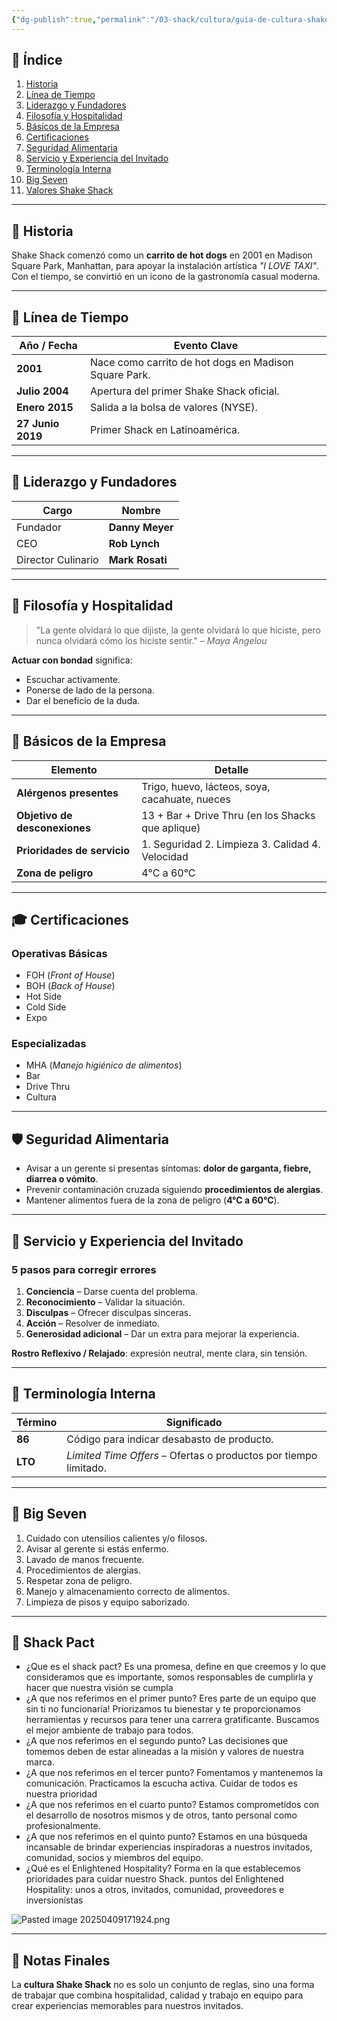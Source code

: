 ```yaml
---
{"dg-publish":true,"permalink":"/03-shack/cultura/guia-de-cultura-shake-shack/"}
---
```


## 📑 Índice
1. [Historia](#historia)  
2. [Línea de Tiempo](#línea-de-tiempo)  
3. [Liderazgo y Fundadores](#liderazgo-y-fundadores)  
4. [Filosofía y Hospitalidad](#filosofía-y-hospitalidad)  
5. [Básicos de la Empresa](#básicos-de-la-empresa)  
6. [Certificaciones](#certificaciones)  
7. [Seguridad Alimentaria](#seguridad-alimentaria)  
8. [Servicio y Experiencia del Invitado](#servicio-y-experiencia-del-invitado)  
9. [Terminología Interna](#terminología-interna)  
10. [Big Seven](#big-seven)  
11. [Valores Shake Shack](#valores-shake-shack)

---

## 📜 Historia
Shake Shack comenzó como un **carrito de hot dogs** en 2001 en Madison Square Park, Manhattan, para apoyar la instalación artística *"I LOVE TAXI"*.  
Con el tiempo, se convirtió en un ícono de la gastronomía casual moderna.

---

## 📅 Línea de Tiempo
| Año / Fecha       | Evento Clave                                          |
| ----------------- | ----------------------------------------------------- |
| **2001**          | Nace como carrito de hot dogs en Madison Square Park. |
| **Julio 2004**    | Apertura del primer Shake Shack oficial.              |
| **Enero 2015**    | Salida a la bolsa de valores (NYSE).                  |
| **27 Junio 2019** | Primer Shack en Latinoamérica.                        |

---

## 👥 Liderazgo y Fundadores
| Cargo              | Nombre          |
| ------------------ | --------------- |
| Fundador           | **Danny Meyer** |
| CEO                | **Rob Lynch**   |
| Director Culinario | **Mark Rosati** |

---

## 💬 Filosofía y Hospitalidad
> "La gente olvidará lo que dijiste, la gente olvidará lo que hiciste, pero nunca olvidará cómo los hiciste sentir." – *Maya Angelou*

**Actuar con bondad** significa:  
- Escuchar activamente.  
- Ponerse de lado de la persona.  
- Dar el beneficio de la duda.

---

## 🏢 Básicos de la Empresa

| Elemento                      | Detalle                                             |
| ----------------------------- | --------------------------------------------------- |
| **Alérgenos presentes**       | Trigo, huevo, lácteos, soya, cacahuate, nueces      |
| **Objetivo de desconexiones** | 13 + Bar + Drive Thru (en los Shacks que aplique)   |
| **Prioridades de servicio**   | 1. Seguridad  2. Limpieza  3. Calidad  4. Velocidad |
| **Zona de peligro**           | 4°C a 60°C                                          |

---

## 🎓 Certificaciones

### Operativas Básicas
- FOH (*Front of House*)  
- BOH (*Back of House*)  
- Hot Side  
- Cold Side  
- Expo

### Especializadas
- MHA (*Manejo higiénico de alimentos*)  
- Bar  
- Drive Thru  
- Cultura

---

## 🛡 Seguridad Alimentaria
- Avisar a un gerente si presentas síntomas: **dolor de garganta, fiebre, diarrea o vómito**.
- Prevenir contaminación cruzada siguiendo **procedimientos de alergias**.
- Mantener alimentos fuera de la zona de peligro (**4°C a 60°C**).

---

## 🤝 Servicio y Experiencia del Invitado

### 5 pasos para corregir errores
1. **Conciencia** – Darse cuenta del problema.  
2. **Reconocimiento** – Validar la situación.  
3. **Disculpas** – Ofrecer disculpas sinceras.  
4. **Acción** – Resolver de inmediato.  
5. **Generosidad adicional** – Dar un extra para mejorar la experiencia.

**Rostro Reflexivo / Relajado**: expresión neutral, mente clara, sin tensión.

---

## 📓 Terminología Interna
| Término | Significado                                                      |
| ------- | ---------------------------------------------------------------- |
| **86**  | Código para indicar desabasto de producto.                       |
| **LTO** | *Limited Time Offers* – Ofertas o productos por tiempo limitado. |

---

## 🚨 Big Seven
1. Cuidado con utensilios calientes y/o filosos.  
2. Avisar al gerente si estás enfermo.  
3. Lavado de manos frecuente.  
4. Procedimientos de alergias.  
5. Respetar zona de peligro.  
6. Manejo y almacenamiento correcto de alimentos.  
7. Limpieza de pisos y equipo saborizado.

---

## 💚 Shack Pact
- ¿Que es el shack pact? 
	Es una promesa, define en que creemos y lo que consideramos que es importante, somos responsables de cumplirla y hacer que nuestra visión se cumpla
- ¿A que nos referimos en el primer punto? 
	Eres parte de un equipo que sin ti no funcionaría! Priorizamos tu bienestar y te proporcionamos herramientas y recursos para tener una carrera gratificante. Buscamos el mejor ambiente de trabajo para todos.
- ¿A que nos referimos en el segundo punto?
	Las decisiones que tomemos deben de estar alineadas a la misión y valores de nuestra marca.
- ¿A que nos referimos en el tercer punto?
	Fomentamos y mantenemos la comunicación. Practicamos la escucha activa. Cuidar de todos es nuestra prioridad
- ¿A que nos referimos en el cuarto punto?
	Estamos comprometidos con el desarrollo de nosotros mismos y de otros, tanto personal como profesionalmente.
- ¿A que nos referimos en el quinto punto?
	Estamos en una búsqueda incansable de brindar experiencias inspiradoras a nuestros invitados, comunidad, socios y miembros del equipo.
- ¿Qué es el Enlightened Hospitality?
	Forma en la que establecemos prioridades para cuidar nuestro Shack.
	puntos del Enlightened Hospitality:
	unos a otros, invitados, comunidad, proveedores e inversionistas

![Pasted image 20250409171924.png](/img/user/03%20Shack/SRC/Pasted%20image%2020250409171924.png)

---

## 📌 Notas Finales
La **cultura Shake Shack** no es solo un conjunto de reglas, sino una forma de trabajar que combina hospitalidad, calidad y trabajo en equipo para crear experiencias memorables para nuestros invitados.
